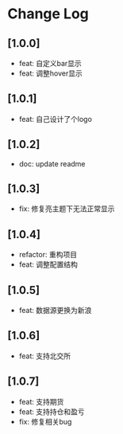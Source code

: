 # Change Log

## [1.0.0]

- feat: 自定义bar显示
- feat: 调整hover显示

## [1.0.1]

- feat: 自己设计了个logo

## [1.0.2]

- doc: update readme

## [1.0.3]

- fix: 修复亮主题下无法正常显示

## [1.0.4]

- refactor: 重构项目
- feat: 调整配置结构

## [1.0.5]

- feat: 数据源更换为新浪

## [1.0.6]

- feat: 支持北交所

## [1.0.7]

- feat: 支持期货
- feat: 支持持仓和盈亏
- fix: 修复相关bug
